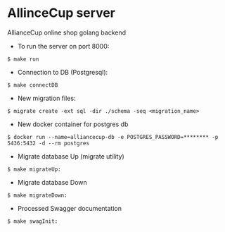 # AllinceCup server
AllianceCup online shop golang backend

* To run the server on port 8000:  
```
$ make run
```

* Connection to DB (Postgresql):  
```
$ make connectDB
```

* New migration files:
```
$ migrate create -ext sql -dir ./schema -seq <migration_name>
```

* New docker container for postgres db
```
$ docker run --name=alliancecup-db -e POSTGRES_PASSWORD=******** -p 5436:5432 -d --rm postgres
```

* Migrate database Up (migrate utility)
```
$ make migrateUp:
```

* Migrate database Down 
```
$ make migrateDown:
```

* Processed Swagger documentation
```
$ make swagInit:
```
